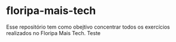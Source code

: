 # floripa-mais-tech 
Esse repositório tem como obejtivo concentrar todos os exercícios realizados no Floripa Mais Tech.
Teste

